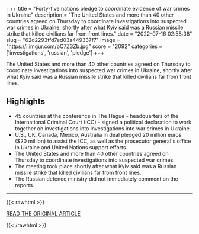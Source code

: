 +++
title = "Forty-five nations pledge to coordinate evidence of war crimes in Ukraine"
description = "The United States and more than 40 other countries agreed on Thursday to coordinate investigations into suspected war crimes in Ukraine, shortly after what Kyiv said was a Russian missile strike that killed civilians far from front lines."
date = "2022-07-16 02:58:38"
slug = "62d2293ffd7ed03a449337f7"
image = "https://i.imgur.com/pC7Z3Zb.jpg"
score = "2092"
categories = ['investigations', 'russian', 'pledge']
+++

The United States and more than 40 other countries agreed on Thursday to coordinate investigations into suspected war crimes in Ukraine, shortly after what Kyiv said was a Russian missile strike that killed civilians far from front lines.

## Highlights

- 45 countries at the conference in The Hague - headquarters of the International Criminal Court (ICC) - signed a political declaration to work together on investigations into investigations into war crimes in Ukraine.
- U.S., UK, Canada, Mexico, Australia in deal pledged 20 million euros ($20 million) to assist the ICC, as well as the prosecutor general's office in Ukraine and United Nations support efforts.
- The United States and more than 40 other countries agreed on Thursday to coordinate investigations into suspected war crimes.
- The meeting took place shortly after what Kyiv said was a Russian missile strike that killed civilians far from front lines.
- The Russian defence ministry did not immediately comment on the reports.

---

{{< rawhtml >}}
  <p class="article-category">
    <a target="_blank" href="https://www.reuters.com/world/west-seeks-coordinate-evidence-war-crimes-ukraine-2022-07-14/">READ THE ORIGINAL ARTICLE</a>
  </p>
{{< /rawhtml >}}
